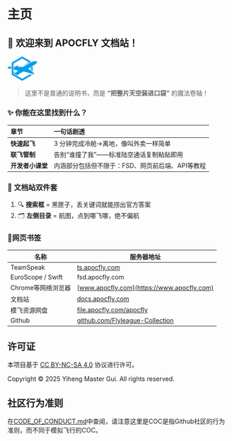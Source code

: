 # 主页

## 🚀 **欢迎来到 APOCFLY 文档站！**

<img src="./assets/Logo.png" alt="Logo" style="zoom:25%;" />

> 这里不是普通的说明书，而是 **“把整片天空装进口袋”** 的魔法卷轴！

### ✨ 你能在这里找到什么？

| 章节           | 一句话剧透                                        |
| :------------- | :------------------------------------------------ |
| **快速起飞**   | 3 分钟完成冷舱→离地，像叫外卖一样简单             |
| **联飞管制**   | 告别“谁撞了我”——标准陆空通话复制粘贴即用          |
| **开发者小课堂** | 内涵部分包括但不限于：FSD、网页前后端、API等教程 |



### 🌈 文档站双件套

1. 🔍 **搜索框** = 黑匣子，丢关键词就能捞出官方答案
2. 🗂️ **左侧目录** = 航图，点到哪飞哪，绝不偏航



### 📑网页书签

| 名称               | 服务器地址                                                   |
| ------------------ | ------------------------------------------------------------ |
| TeamSpeak          | [ts.apocfly.com](ts3server://ts.apocfly.com)                 |
| EuroScope / Swift  | fsd.apocfly.com                                              |
| Chrome等网络浏览器 | [www.apocfly.com](https://www.apocfly.com)                   |
| 文档站             | [docs.apocfly.com](https://docs.apocfly.com)                 |
| 模飞资源网盘       | [file.apocfly.com/apocfly](https://file.apocfly.com/apocfly) |
| Github             | [github.com/Flyleague-Collection](https://github.com/Flyleague-Collection) |



## 许可证

本项目基于 [CC BY-NC-SA 4.0](https://creativecommons.org/licenses/by-nc-sa/4.0/deed.zh) 协议进行许可。

Copyright © 2025 Yiheng Master Gui. All rights reserved.



## 社区行为准则

在[CODE_OF_CONDUCT.md](CODE_OF_CONDUCT.md)中查阅，请注意这里是COC是指Github社区的行为准则，而不同于模拟飞行的COC。
